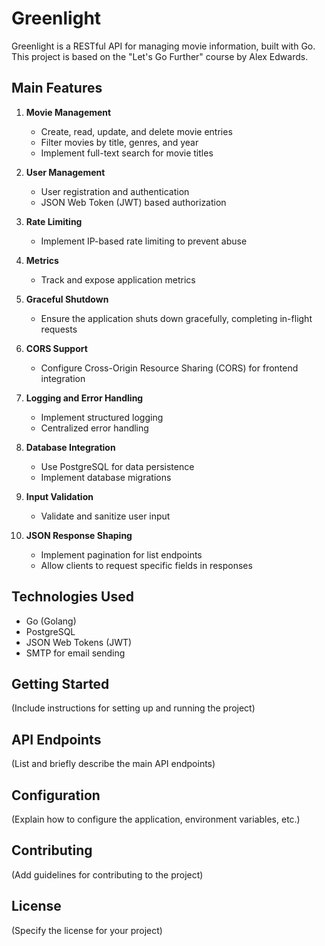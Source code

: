 # Greenlight

Greenlight is a RESTful API for managing movie information, built with Go. This project is based on the "Let's Go Further" course by Alex Edwards.

## Main Features

1. **Movie Management**
   - Create, read, update, and delete movie entries
   - Filter movies by title, genres, and year
   - Implement full-text search for movie titles

2. **User Management**
   - User registration and authentication
   - JSON Web Token (JWT) based authorization

3. **Rate Limiting**
   - Implement IP-based rate limiting to prevent abuse

4. **Metrics**
   - Track and expose application metrics

5. **Graceful Shutdown**
   - Ensure the application shuts down gracefully, completing in-flight requests

6. **CORS Support**
   - Configure Cross-Origin Resource Sharing (CORS) for frontend integration

7. **Logging and Error Handling**
   - Implement structured logging
   - Centralized error handling

8. **Database Integration**
   - Use PostgreSQL for data persistence
   - Implement database migrations

9. **Input Validation**
   - Validate and sanitize user input

10. **JSON Response Shaping**
    - Implement pagination for list endpoints
    - Allow clients to request specific fields in responses

## Technologies Used

- Go (Golang)
- PostgreSQL
- JSON Web Tokens (JWT)
- SMTP for email sending

## Getting Started

(Include instructions for setting up and running the project)

## API Endpoints

(List and briefly describe the main API endpoints)

## Configuration

(Explain how to configure the application, environment variables, etc.)

## Contributing

(Add guidelines for contributing to the project)

## License

(Specify the license for your project)
